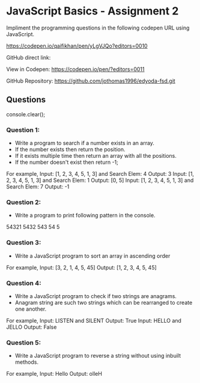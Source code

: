 # JavaScript Basics - Assignment 2

Impliment the programming questions in the following codepen URL using JavaScript.

https://codepen.io/qaifikhan/pen/yLgVJQo?editors=0010

GitHub direct link: 

View in Codepen: https://codepen.io/pen/?editors=0011

GitHub Repository: https://github.com/jothomas1996/edyoda-fsd.git

## Questions

console.clear();

### Question 1:

- Write a program to search if a number exists in an array.
- If the number exists then return the position.
- If it exists multiple time then return an array with all the positions.
- If the number doesn't exist then return -1;

For example,
Input: [1, 2, 3, 4, 5, 1, 3] and Search Elem: 4
Output: 3
Input: [1, 2, 3, 4, 5, 1, 3] and Search Elem: 1
Output: [0, 5]
Input: [1, 2, 3, 4, 5, 1, 3] and Search Elem: 7
Output: -1

### Question 2:

- Write a program to print following pattern in the console.

54321
5432
543
54
5

### Question 3:

- Write a JavaScript program to sort an array in ascending order

For example,
Input: [3, 2, 1, 4, 5, 45]
Output: [1, 2, 3, 4, 5, 45]

### Question 4:

- Write a JavaScript program to check if two strings are anagrams.
- Anagram string are such two strings which can be rearranged to create one another.

For example,
Input: LISTEN and SILENT
Output: True
Input: HELLO and JELLO
Output: False


### Question 5:

- Write a JavaScript program to reverse a string without using inbuilt methods.

For example,
Input: Hello
Output: olleH